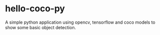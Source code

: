 # hello-coco-py
A simple python application using opencv, tensorflow and coco models to show some basic object detection.
